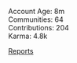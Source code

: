 Account Age: 8m                                                    
Communities: 64                                                    
Contributions: 204                                                  
Karma: 4.8k                                                             

[Reports](/Reporters/CrystalizedBloodd)